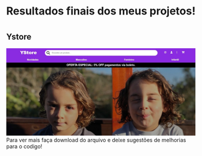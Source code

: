   <h1>Resultados finais dos meus projetos!<h1>
  <h2>Ystore</h2>
  <img src="https://github.com/ItaloS08/meus-projetos/blob/main/Final%20Projeto/Ystore.jpeg">
  Para ver mais faça download do arquivo e deixe sugestões de melhorias para o codigo!


